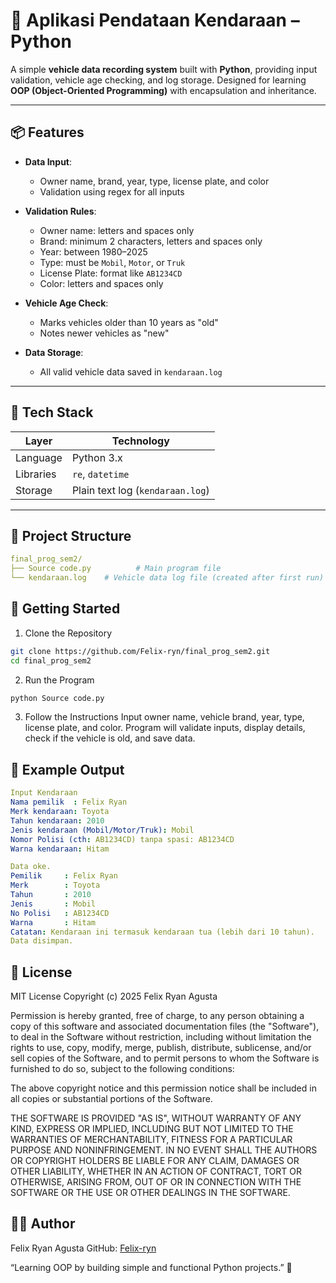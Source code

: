 # 🚗 Aplikasi Pendataan Kendaraan – Python

A simple **vehicle data recording system** built with **Python**, providing input validation, vehicle age checking, and log storage. Designed for learning **OOP (Object-Oriented Programming)** with encapsulation and inheritance.

---

## 📦 Features

- **Data Input**:
  - Owner name, brand, year, type, license plate, and color
  - Validation using regex for all inputs

- **Validation Rules**:
  - Owner name: letters and spaces only
  - Brand: minimum 2 characters, letters and spaces only
  - Year: between 1980–2025
  - Type: must be `Mobil`, `Motor`, or `Truk`
  - License Plate: format like `AB1234CD`
  - Color: letters and spaces only

- **Vehicle Age Check**:
  - Marks vehicles older than 10 years as "old"
  - Notes newer vehicles as "new"

- **Data Storage**:
  - All valid vehicle data saved in `kendaraan.log`

---

## 🧱 Tech Stack

| Layer      | Technology     |
|------------|----------------|
| Language   | Python 3.x     |
| Libraries  | `re`, `datetime` |
| Storage    | Plain text log (`kendaraan.log`) |

---

## 📁 Project Structure

```yaml
final_prog_sem2/
├── Source code.py          # Main program file
└── kendaraan.log    # Vehicle data log file (created after first run)
```
## 🚀 Getting Started
1. Clone the Repository
```bash
git clone https://github.com/Felix-ryn/final_prog_sem2.git
cd final_prog_sem2
```
2. Run the Program
```bash
python Source code.py
```
3. Follow the Instructions
Input owner name, vehicle brand, year, type, license plate, and color.
Program will validate inputs, display details, check if the vehicle is old, and save data.

## 📖 Example Output
```yaml
Input Kendaraan
Nama pemilik  : Felix Ryan
Merk kendaraan: Toyota
Tahun kendaraan: 2010
Jenis kendaraan (Mobil/Motor/Truk): Mobil
Nomor Polisi (cth: AB1234CD) tanpa spasi: AB1234CD
Warna kendaraan: Hitam

Data oke.
Pemilik     : Felix Ryan
Merk        : Toyota
Tahun       : 2010
Jenis       : Mobil
No Polisi   : AB1234CD
Warna       : Hitam
Catatan: Kendaraan ini termasuk kendaraan tua (lebih dari 10 tahun).
Data disimpan.
```

## 📜 License
MIT License
Copyright (c) 2025 Felix Ryan Agusta

Permission is hereby granted, free of charge, to any person obtaining a copy
of this software and associated documentation files (the "Software"), to deal
in the Software without restriction, including without limitation the rights
to use, copy, modify, merge, publish, distribute, sublicense, and/or sell
copies of the Software, and to permit persons to whom the Software is
furnished to do so, subject to the following conditions:

The above copyright notice and this permission notice shall be included in
all copies or substantial portions of the Software.

THE SOFTWARE IS PROVIDED "AS IS", WITHOUT WARRANTY OF ANY KIND, EXPRESS OR
IMPLIED, INCLUDING BUT NOT LIMITED TO THE WARRANTIES OF MERCHANTABILITY,
FITNESS FOR A PARTICULAR PURPOSE AND NONINFRINGEMENT. IN NO EVENT SHALL THE
AUTHORS OR COPYRIGHT HOLDERS BE LIABLE FOR ANY CLAIM, DAMAGES OR OTHER
LIABILITY, WHETHER IN AN ACTION OF CONTRACT, TORT OR OTHERWISE, ARISING FROM,
OUT OF OR IN CONNECTION WITH THE SOFTWARE OR THE USE OR OTHER DEALINGS IN
THE SOFTWARE.

## 👨‍💻 Author
Felix Ryan Agusta
GitHub:  [Felix-ryn](https://github.com/Felix-ryn)

“Learning OOP by building simple and functional Python projects.” 🚗
